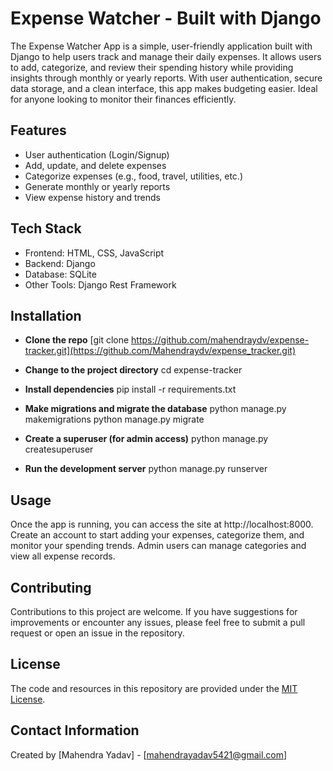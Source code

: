 # Expense Watcher - Built with Django

The Expense Watcher App is a simple, user-friendly application built with Django to help users track and manage their daily expenses. It allows users to add, categorize, and review their spending history while providing insights through monthly or yearly reports. With user authentication, secure data storage, and a clean interface, this app makes budgeting easier. Ideal for anyone looking to monitor their finances efficiently.

## Features

- User authentication (Login/Signup)
- Add, update, and delete expenses
- Categorize expenses (e.g., food, travel, utilities, etc.)
- Generate monthly or yearly reports
- View expense history and trends

## Tech Stack

- Frontend: HTML, CSS, JavaScript 
- Backend: Django
- Database: SQLite
- Other Tools: Django Rest Framework

## Installation

- **Clone the repo**
[git clone https://github.com/mahendraydv/expense-tracker.git](https://github.com/Mahendraydv/expense_tracker.git)

- **Change to the project directory**
cd expense-tracker

- **Install dependencies**
pip install -r requirements.txt

- **Make migrations and migrate the database**
python manage.py makemigrations
python manage.py migrate

- **Create a superuser (for admin access)**
python manage.py createsuperuser

- **Run the development server**
python manage.py runserver

## Usage

Once the app is running, you can access the site at http://localhost:8000. Create an account to start adding your expenses, categorize them, and monitor your spending trends. Admin users can manage categories and view all expense records.

## Contributing

Contributions to this project are welcome. If you have suggestions for improvements or encounter any issues, please feel free to submit a pull request or open an issue in the repository.

## License
The code and resources in this repository are provided under the [MIT License](LICENSE).

## Contact Information

Created by [Mahendra Yadav] - [mahendrayadav5421@gmail.com]


